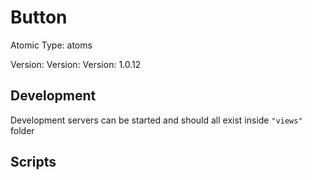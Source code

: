 # Button

Atomic Type: atoms

Version: Version: Version: 1.0.12




## Development

Development servers can be started and should all exist inside `"views"` folder

## Scripts
